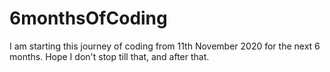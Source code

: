 # 6monthsOfCoding
I am starting this journey of coding from 11th November 2020 for the next 6 months. Hope I don't stop till that, and after that.
